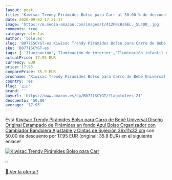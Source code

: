 ```yaml
---
layout: post
title: 'Kiwisac Trendy Pirámides Bolso para Carr al 50.00 % de descuento'
date: 2020-09-02 17:31:17
image: 'https://m.media-amazon.com/images/I/412P0cHz6EL._SL400_.jpg'
comments: true
category: ofertas
author: 'tole.es'
slug: 'B0771SCYGT-es Kiwisac Trendy Pirámides Bolso para Carro de Bebé...'
sku: 'B0771SCYGT-es'
tags: [ 'Iluminación','Iluminación de interior','Iluminación infantil nocturna','Lámparas e iluminación infantil','bebé', ]
actualPrice: 17.95 EUR
currency: EUR
price: 17.95
comparePrice: 35.9 EUR
prodname: 'Kiwisac Trendy Pirámides Bolso para Carro de Bebé Universal Diseño Original Estampado de Pirámides en fondo Azul Bolso Organizador con Cambiador  Bandolera Ajustable y Cintas de Sujeción 36x11x32 cm'
country: 'es'
flag: '🇪🇸'
brand: ''
buyurl: 'https://www.amazon.es/dp/B0771SCYGT/?tag=tolees-21'
descuento: '50.00'
average: '17.95'
---
```


Está [Kiwisac Trendy Pirámides Bolso para Carro de Bebé Universal Diseño Original Estampado de Pirámides en fondo Azul Bolso Organizador con Cambiador  Bandolera Ajustable y Cintas de Sujeción 36x11x32 cm](https://www.amazon.es/dp/B0771SCYGT/?tag=tolees-21) con 50.00 de descuento por 17.95 EUR (original: 35.9 EUR) en el siguiente enlace!

[![Kiwisac Trendy Pirámides Bolso para Carr](https://m.media-amazon.com/images/I/412P0cHz6EL._SL400_.jpg)](https://www.amazon.es/dp/B0771SCYGT/?tag=tolees-21)

ℹ️:


[🛒 Ver la oferta!!](https://www.amazon.es/dp/B0771SCYGT/?tag=tolees-21)
